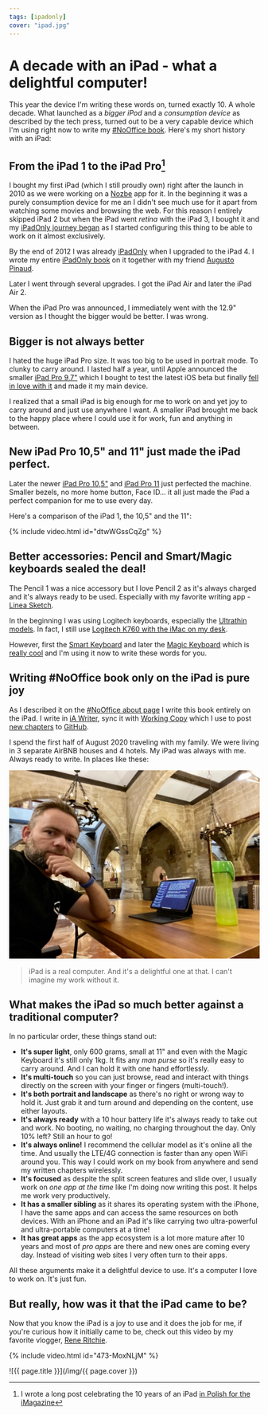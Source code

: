 ```yaml
---
tags: [ipadonly]
cover: "ipad.jpg"
---
```


# A decade with an iPad - what a delightful computer!

This year the device I'm writing these words on, turned exactly 10. A whole decade. What launched as a *bigger iPod* and a *consumption device* as described by the tech press, turned out to be a very capable device which I'm using right now to write my [#NoOffice book](https://NoOffice.org/). Here's my short history with an iPad:

<!--More-->

## From the iPad 1 to the iPad Pro[^1]

I bought my first iPad (which I still proudly own) right after the launch in 2010 as we were working on a [Nozbe][n] app for it. In the beginning it was a purely consumption device for me an I didn't see much use for it apart from watching some movies and browsing the web. For this reason I entirely skipped iPad 2 but when the iPad went *retina* with the iPad 3, I bought it and my [iPadOnly journey began](https://sliwinski.com/part-1-the-clouds-ipad-as-my-main-computer) as I started configuring this thing to be able to work on it almost exclusively.

By the end of 2012 I was already [iPadOnly](/tag/ipadonly) when I upgraded to the iPad 4. I wrote my entire [iPadOnly book](https://iPadOnly.com) on it together with my friend [Augusto Pinaud](https://productivityvoice.com).

Later I went through several upgrades. I got the iPad Air and later the iPad Air 2.

When the iPad Pro was announced, I immediately went with the 12.9" version as I thought the bigger would be better. I was wrong.

## Bigger is not always better

I hated the huge iPad Pro size. It was too big to be used in portrait mode. To clunky to carry around. I lasted half a year, until Apple announced the smaller [iPad Pro 9,7"](https://sliwinski.com/twoipads/) which I bought to test the latest iOS beta but finally [fell in love with it](https://sliwinski.com/babyipad) and made it my main device.

I realized that a small iPad is big enough for me to work on and yet joy to carry around and just use anywhere I want. A smaller iPad brought me back to the happy place where I could use it for work, fun and anything in between.

## New iPad Pro 10,5" and 11" just made the iPad perfect.

Later the newer [iPad Pro 10,5"](https://sliwinski.com/ipadwork/) and [iPad Pro 11](https://sliwinski.com/whichipad) just perfected the machine. Smaller bezels, no more home button, Face ID... it all just made the iPad a perfect companion for me to use every day.

Here's a comparison of the iPad 1, the 10,5" and the 11":

{% include video.html id="dtwWGssCqZg" %}

## Better accessories: Pencil and Smart/Magic keyboards sealed the deal!

The Pencil 1 was a nice accessory but I love Pencil 2 as it's always charged and it's always ready to be used. Especially with my favorite writing app - [Linea Sketch](https://linea-app.com).

In the beginning I was using Logitech keyboards, especially the [Ultrathin models](https://sliwinski.com/ultrathin/). In fact, I still use [Logitech K760 with the iMac on my desk](https://sliwinski.com/desk).

However, first the [Smart Keyboard](https://sliwinski.com/ipadstuff) and later the [Magic Keyboard](https://sliwinski.com/magic) which is [really cool](https://sliwinski.com/backlit) and I'm using it now to write these words for you.

## Writing #NoOffice book only on the iPad is pure joy

As I described it on the [#NoOffice about page](https://nooffice.org/about/) I write this book entirely on the iPad. I write in [iA Writer](https://ia.net/writer), sync it with [Working Copy](https://workingcopyapp.com/) which I use to post [new chapters](https://NoOffice.org/book/) to [GitHub](https://github.com/Nozbe/NoOffice.org).

I spend the first half of August 2020 traveling with my family. We were living in 3 separate AirBNB houses and 4 hotels. My iPad was always with me. Always ready to write. In places like these:

![{{ page.title }} 2](/img/ipad2.jpg)

> iPad is a real computer. And it's a delightful one at that. I can't imagine my work without it.

## What makes the iPad so much better against a traditional computer?

In no particular order, these things stand out:

* **It's super light**, only 600 grams, small at 11" and even with the Magic Keyboard it's still only 1kg. It fits any *man purse* so it's really easy to carry around. And I can hold it with one hand effortlessly.
* **It's multi-touch** so you can just browse, read and interact with things directly on the screen with your finger or fingers (multi-touch!).
* **It's both portrait and landscape** as there's no right or wrong way to hold it. Just grab it and turn around and depending on the content, use either layouts.
* **It's always ready** with a 10 hour battery life it's always ready to take out and work. No booting, no waiting, no charging throughout the day. Only 10% left? Still an hour to go!
* **It's always online!** I recommend the cellular model as it's online all the time. And usually the LTE/4G connection is faster than any open WiFi around you. This way I could work on my book from anywhere and send my written chapters wirelessly.
* **It's focused** as despite the split screen features and slide over, I usually work on *one app at the time* like I'm doing now writing this post. It helps me work very productively.
* **It has a smaller sibling** as it shares its operating system with the iPhone, I have the same apps and can access the same resources on both devices. With an iPhone and an iPad it's like carrying two ultra-powerful and ultra-portable computers at a time!
* **It has great apps** as the app ecosystem is a lot more mature after 10 years and most of *pro apps* are there and new ones are coming every day. Instead of visiting web sites I very often turn to their apps.

All these arguments make it a delightful device to use. It's a computer I love to work on. It's just fun.

## But really, how was it that the iPad came to be?

Now that you know the iPad is a joy to use and it does the job for me, if you're curious how it initially came to be, check out this video by my favorite vlogger, [Rene Ritchie](https://reneritchie.net).

{% include video.html id="473-MoxNLjM" %}

[^1]: I wrote a long post celebrating the 10 years of an iPad [in Polish for the iMagazine](/pl/10ipad)

![{{ page.title }}](/img/{{ page.cover }})

[n]: https://nozbe.com/